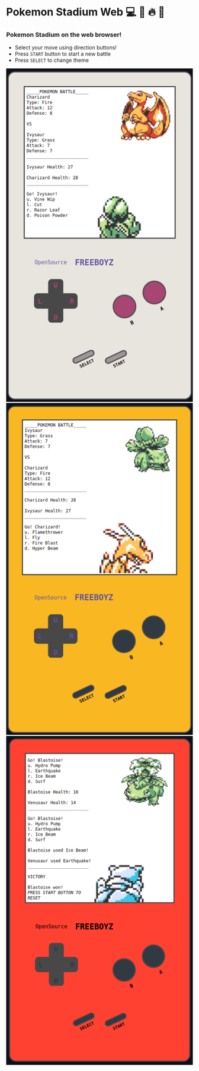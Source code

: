 # Pokemon Stadium Web :computer: :penguin: :fire: :dragon:
### Pokemon Stadium on the web browser!

- Select your move using direction buttons!
- Press `START` button to start a new battle
- Press `SELECT` to change theme


<p>
    <img src="assets/sample.png" alt="Gameboy preview sample 1">
    <img src="assets/sample2.png" alt="Gameboy preview sample 2">
    <img src="assets/sample3.png" alt="Gameboy preview sample 3">
</p>

